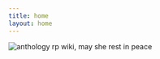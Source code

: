 ```yaml
---
title: home
layout: home
---
```


![anthology rp](https://anthologyrp.tumblr.com/) wiki, may she rest in peace
